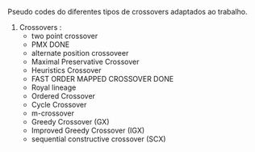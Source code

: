 Pseudo codes  do diferentes tipos de crossovers adaptados ao trabalho. 
1. Crossovers : 
    - two point crossover
    - PMX                                   DONE
    - alternate position crossoveer
    - Maximal Preservative Crossover
    - Heuristics Crossover
    - FAST ORDER MAPPED CROSSOVER           DONE
    - Royal lineage 
    - Ordered Crossover
    - Cycle Crossover
    - m-crossover
    - Greedy Crossover (GX)
    - Improved Greedy Crossover (IGX)
    - sequential constructive crossover (SCX)
   
